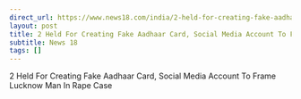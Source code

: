 ```yaml
---
direct_url: https://www.news18.com/india/2-held-for-creating-fake-aadhaar-card-social-media-account-to-frame-lucknow-man-in-rape-case-9192625.html
layout: post
title: 2 Held For Creating Fake Aadhaar Card, Social Media Account To Frame Lucknow Man In Rape Case
subtitle: News 18
tags: []
---
```


2 Held For Creating Fake Aadhaar Card, Social Media Account To Frame Lucknow Man In Rape Case
